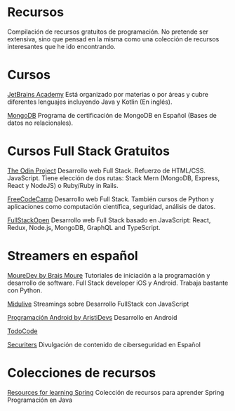 # Recursos
Compilación de recursos gratuitos de programación. No pretende ser extensiva, sino que pensad en la misma como una colección de recursos interesantes que he ido encontrando.

# Cursos
[JetBrains Academy](https://academy.jetbrains.com/)
Está organizado por materias o por áreas y cubre diferentes lenguajes incluyendo Java y Kotlin (En inglés).

[MongoDB](https://sites.google.com/mongodb.com/certification-program-spain/programa)
Programa de certificación de MongoDB en Español (Bases de datos no relacionales).

# Cursos Full Stack Gratuitos
[The Odin Project](https://www.theodinproject.com/) 
Desarrollo web Full Stack. Refuerzo de HTML/CSS. JavaScript. Tiene elección de dos rutas: Stack Mern (MongoDB, Express, React y NodeJS) o Ruby/Ruby in Rails.

[FreeCodeCamp](https://www.freecodecamp.org/learn/) 
Desarrollo web Full Stack. También cursos de Python y aplicaciones como computación científica, seguridad, análisis de datos.

[FullStackOpen](https://fullstackopen.com/en/) 
Desarrollo web Full Stack basado en JavaScript: React, Redux, Node.js, MongoDB, GraphQL and TypeScript.

# Streamers en español
[MoureDev by Brais Moure](https://www.youtube.com/@mouredev) 
Tutoriales de iniciación a la programación y desarrollo de software. Full Stack developer iOS y Android. Trabaja bastante con Python.

[Midulive](https://www.youtube.com/@midulive)
Streamings sobre Desarrollo FullStack con JavaScript 

[Programación Android by AristiDevs](https://www.youtube.com/@AristiDevs)
Desarrollo en Android

[TodoCode](https://www.youtube.com/@TodoCode)

[Securiters](https://www.youtube.com/@Securiters)
Divulgación de contenido de ciberseguridad en Español

# Colecciones de recursos
[Resources for learning Spring](https://github.com/spring-office-hours/resources-learning-spring) Colección de recursos para aprender Spring
Programación en Java
